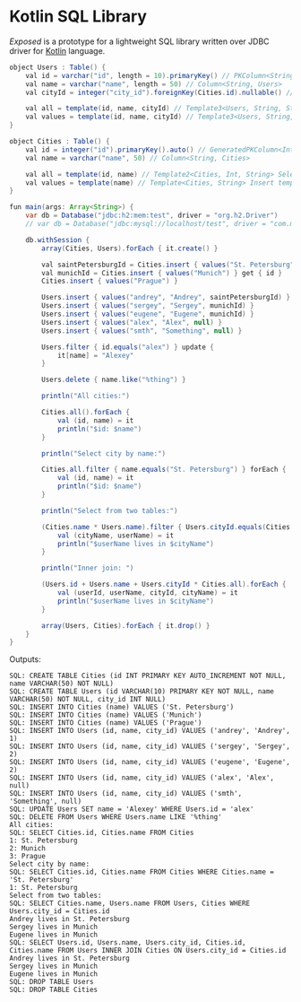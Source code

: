 Kotlin SQL Library
==================

_Exposed_ is a prototype for a lightweight SQL library written over JDBC driver for [Kotlin](https://github.com/JetBrains/kotlin) language.

```java
object Users : Table() {
    val id = varchar("id", length = 10).primaryKey() // PKColumn<String, Users>
    val name = varchar("name", length = 50) // Column<String, Users>
    val cityId = integer("city_id").foreignKey(Cities.id).nullable() // FKColumn<Int?, Users>

    val all = template(id, name, cityId) // Template3<Users, String, String, Int?> Select template
    val values = template(id, name, cityId) // Template3<Users, String, String, Int?> Insert template
}

object Cities : Table() {
    val id = integer("id").primaryKey().auto() // GeneratedPKColumn<Int, Cities>
    val name = varchar("name", 50) // Column<String, Cities>

    val all = template(id, name) // Template2<Cities, Int, String> Select template
    val values = template(name) // Template<Cities, String> Insert template
}

fun main(args: Array<String>) {
    var db = Database("jdbc:h2:mem:test", driver = "org.h2.Driver")
    // var db = Database("jdbc:mysql://localhost/test", driver = "com.mysql.jdbc.Driver", user = "root")

    db.withSession {
        array(Cities, Users).forEach { it.create() }

        val saintPetersburgId = Cities.insert { values("St. Petersburg") } get { id }
        val munichId = Cities.insert { values("Munich") } get { id }
        Cities.insert { values("Prague") }

        Users.insert { values("andrey", "Andrey", saintPetersburgId) }
        Users.insert { values("sergey", "Sergey", munichId) }
        Users.insert { values("eugene", "Eugene", munichId) }
        Users.insert { values("alex", "Alex", null) }
        Users.insert { values("smth", "Something", null) }

        Users.filter { id.equals("alex") } update {
            it[name] = "Alexey"
        }

        Users.delete { name.like("%thing") }

        println("All cities:")

        Cities.all().forEach {
            val (id, name) = it
            println("$id: $name")
        }

        println("Select city by name:")

        Cities.all.filter { name.equals("St. Petersburg") } forEach {
            val (id, name) = it
            println("$id: $name")
        }

        println("Select from two tables:")

        (Cities.name * Users.name).filter { Users.cityId.equals(Cities.id) } forEach {
            val (cityName, userName) = it
            println("$userName lives in $cityName")
        }

        println("Inner join: ")

        (Users.id + Users.name + Users.cityId * Cities.all).forEach {
            val (userId, userName, cityId, cityName) = it
            println("$userName lives in $cityName")
        }

        array(Users, Cities).forEach { it.drop() }
    }
}
```

Outputs:

    SQL: CREATE TABLE Cities (id INT PRIMARY KEY AUTO_INCREMENT NOT NULL, name VARCHAR(50) NOT NULL)
    SQL: CREATE TABLE Users (id VARCHAR(10) PRIMARY KEY NOT NULL, name VARCHAR(50) NOT NULL, city_id INT NULL)
    SQL: INSERT INTO Cities (name) VALUES ('St. Petersburg')
    SQL: INSERT INTO Cities (name) VALUES ('Munich')
    SQL: INSERT INTO Cities (name) VALUES ('Prague')
    SQL: INSERT INTO Users (id, name, city_id) VALUES ('andrey', 'Andrey', 1)
    SQL: INSERT INTO Users (id, name, city_id) VALUES ('sergey', 'Sergey', 2)
    SQL: INSERT INTO Users (id, name, city_id) VALUES ('eugene', 'Eugene', 2)
    SQL: INSERT INTO Users (id, name, city_id) VALUES ('alex', 'Alex', null)
    SQL: INSERT INTO Users (id, name, city_id) VALUES ('smth', 'Something', null)
    SQL: UPDATE Users SET name = 'Alexey' WHERE Users.id = 'alex'
    SQL: DELETE FROM Users WHERE Users.name LIKE '%thing'
    All cities:
    SQL: SELECT Cities.id, Cities.name FROM Cities
    1: St. Petersburg
    2: Munich
    3: Prague
    Select city by name:
    SQL: SELECT Cities.id, Cities.name FROM Cities WHERE Cities.name = 'St. Petersburg'
    1: St. Petersburg
    Select from two tables:
    SQL: SELECT Cities.name, Users.name FROM Users, Cities WHERE Users.city_id = Cities.id
    Andrey lives in St. Petersburg
    Sergey lives in Munich
    Eugene lives in Munich
    SQL: SELECT Users.id, Users.name, Users.city_id, Cities.id, Cities.name FROM Users INNER JOIN Cities ON Users.city_id = Cities.id
    Andrey lives in St. Petersburg
    Sergey lives in Munich
    Eugene lives in Munich
    SQL: DROP TABLE Users
    SQL: DROP TABLE Cities
